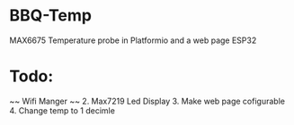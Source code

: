 # BBQ-Temp
MAX6675 Temperature probe in Platformio and a web page ESP32
# Todo:
~~   Wifi Manger ~~
2.  Max7219 Led Display
3. Make web page cofigurable
4. Change temp to 1 decimle 
